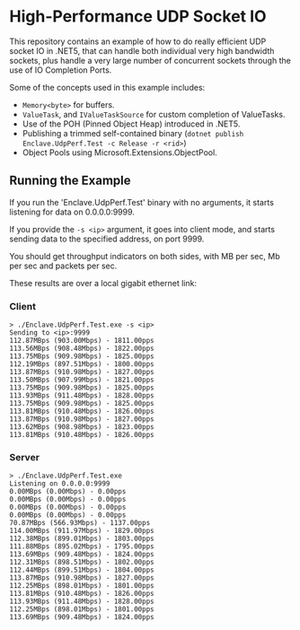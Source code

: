 # High-Performance UDP Socket IO

This repository contains an example of how to do really efficient UDP socket IO
in .NET5, that can handle both individual very high bandwidth sockets, plus 
handle a very large number of concurrent sockets through the use of IO Completion Ports.

Some of the concepts used in this example includes:

- `Memory<byte>` for buffers.
- `ValueTask`, and `IValueTaskSource` for custom completion of ValueTasks.
- Use of the POH (Pinned Object Heap) introduced in .NET5.
- Publishing a trimmed self-contained binary (`dotnet publish Enclave.UdpPerf.Test -c Release -r <rid>`)
- Object Pools using Microsoft.Extensions.ObjectPool. 

## Running the Example

If you run the 'Enclave.UdpPerf.Test' binary with no arguments, it starts listening for data on 0.0.0.0:9999.

If you provide the `-s <ip>` argument, it goes into client mode, and starts sending data to the specified address, on port 9999.

You should get throughput indicators on both sides, with MB per sec, Mb per sec and packets per sec.

These results are over a local gigabit ethernet link:

### Client
```
> ./Enclave.UdpPerf.Test.exe -s <ip>
Sending to <ip>:9999
112.87MBps (903.00Mbps) - 1811.00pps
113.56MBps (908.48Mbps) - 1822.00pps
113.75MBps (909.98Mbps) - 1825.00pps
112.19MBps (897.51Mbps) - 1800.00pps
113.87MBps (910.98Mbps) - 1827.00pps
113.50MBps (907.99Mbps) - 1821.00pps
113.75MBps (909.98Mbps) - 1825.00pps
113.93MBps (911.48Mbps) - 1828.00pps
113.75MBps (909.98Mbps) - 1825.00pps
113.81MBps (910.48Mbps) - 1826.00pps
113.87MBps (910.98Mbps) - 1827.00pps
113.62MBps (908.98Mbps) - 1823.00pps
113.81MBps (910.48Mbps) - 1826.00pps
```

### Server
```
> ./Enclave.UdpPerf.Test.exe
Listening on 0.0.0.0:9999
0.00MBps (0.00Mbps) - 0.00pps
0.00MBps (0.00Mbps) - 0.00pps
0.00MBps (0.00Mbps) - 0.00pps
0.00MBps (0.00Mbps) - 0.00pps
70.87MBps (566.93Mbps) - 1137.00pps
114.00MBps (911.97Mbps) - 1829.00pps
112.38MBps (899.01Mbps) - 1803.00pps
111.88MBps (895.02Mbps) - 1795.00pps
113.69MBps (909.48Mbps) - 1824.00pps
112.31MBps (898.51Mbps) - 1802.00pps
112.44MBps (899.51Mbps) - 1804.00pps
113.87MBps (910.98Mbps) - 1827.00pps
112.25MBps (898.01Mbps) - 1801.00pps
113.81MBps (910.48Mbps) - 1826.00pps
113.93MBps (911.48Mbps) - 1828.00pps
112.25MBps (898.01Mbps) - 1801.00pps
113.69MBps (909.48Mbps) - 1824.00pps
```